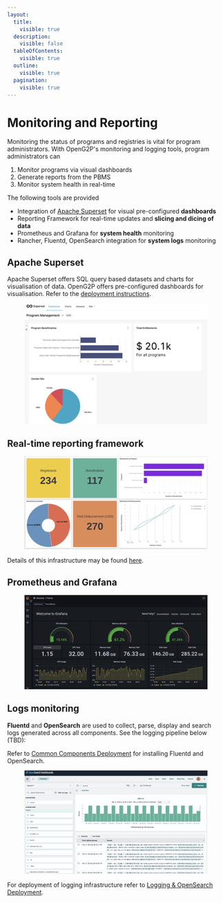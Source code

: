 ```yaml
---
layout:
  title:
    visible: true
  description:
    visible: false
  tableOfContents:
    visible: true
  outline:
    visible: true
  pagination:
    visible: true
---
```


# Monitoring and Reporting

Monitoring the status of programs and registries is vital for program administrators. With OpenG2P's monitoring and logging tools, program administrators can&#x20;

1. Monitor programs via visual dashboards
2. Generate reports from the PBMS
3. Monitor system health in real-time&#x20;

The following tools are provided

* Integration of [Apache Superset](https://superset.apache.org/) for visual pre-configured **dashboards**
* Reporting Framework for real-time updates and **slicing and dicing of data**
* Prometheus and Grafana for **system health** monitoring
* Rancher, Fluentd, OpenSearch integration for **system logs** monitoring

## Apache Superset&#x20;

Apache Superset offers SQL query based datasets and charts for visualisation of data. OpenG2P offers pre-configured dashboards for visualisation. Refer to the [deployment instructions](reporting-deployment.md).

<figure><img src="../.gitbook/assets/apache-superset-dashboard.png" alt=""><figcaption></figcaption></figure>



## Real-time reporting framework

<figure><img src="../.gitbook/assets/reporting-dashboard.png" alt=""><figcaption></figcaption></figure>

Details of this infrastructure may be found [here](https://github.com/mosip/reporting).&#x20;

## Prometheus and Grafana

<figure><img src="../.gitbook/assets/prometheus-grafana.png" alt=""><figcaption></figcaption></figure>

## Logs monitoring&#x20;

**Fluentd** and **OpenSearch** are used to collect, parse, display and search logs generated across all components. See the logging pipeline below (TBD):

Refer to [Common Components Deployment](../deployment/common-components/) for installing Fluentd and OpenSearch.

<figure><img src="../.gitbook/assets/opensearch-log-dashboard.png" alt=""><figcaption></figcaption></figure>

For deployment of logging infrastructure refer to [Logging & OpenSearch Deployment](../deployment/common-components/opensearch.md).
